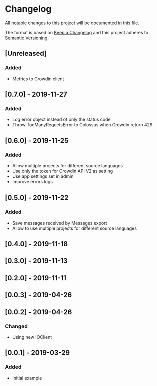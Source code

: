# Changelog

All notable changes to this project will be documented in this file.

The format is based on [Keep a Changelog](http://keepachangelog.com/en/1.0.0/)
and this project adheres to [Semantic Versioning](http://semver.org/spec/v2.0.0.html).

## [Unreleased]
### Added
- Metrics to Crowdin client

## [0.7.0] - 2019-11-27
### Added
- Log error object instead of only the status code
- Throw TooManyRequetsError to Colossus when Crowdin return 429

## [0.6.0] - 2019-11-25
### Added
- Allow multiple projects for different source languages
- Use only the token for Crowdin API V2 as setting
- Use app settings set in admin
- Improve errors logs

## [0.5.0] - 2019-11-22
### Added
- Save messages received by Messages export
- Allow to use multiple projects for different source languages

## [0.4.0] - 2019-11-18

## [0.3.0] - 2019-11-13

## [0.2.0] - 2019-11-11

## [0.0.3] - 2019-04-26

## [0.0.2] - 2019-04-26

### Changed
- Using new IOClient

## [0.0.1] - 2019-03-29

### Added
- Initial example
